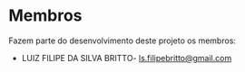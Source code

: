 # Membros

Fazem parte do desenvolvimento deste projeto os membros:

* LUIZ FILIPE DA SILVA BRITTO- <ls.filipebritto@gmail.com>
